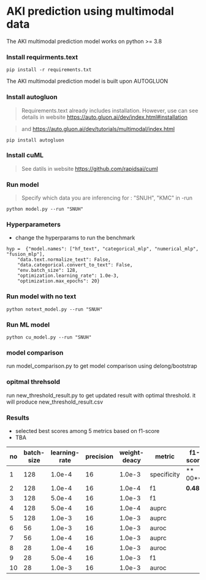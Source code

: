 # AKI prediction using multimodal data

The AKI multimodal prediction model works on python >= 3.8

### Install requirments.text
```
pip install -r requirements.txt
```


The AKI multimodal prediction model is built upon AUTOGLUON

### Install autogluon
> Requirements.text already includes installation. However, use can see details in website https://auto.gluon.ai/dev/index.html#installation

> and https://auto.gluon.ai/dev/tutorials/multimodal/index.html
```
pip install autogluon 
```
### Install cuML
> See datils in website https://github.com/rapidsai/cuml

### Run model
> Specify which data you are inferencing for : "SNUH", "KMC"  in -run


```
python model.py --run "SNUH"
```

### Hyperparameters
- change the hyperparams to run the benchmark

```
hyp =  {"model.names": ["hf_text", "categorical_mlp", "numerical_mlp", "fusion_mlp"],
    "data.text.normalize_text": False,
    "data.categorical.convert_to_text": False,    
    "env.batch_size": 128,
    "optimization.learning_rate": 1.0e-3,
    "optimization.max_epochs": 20}
```

### Run model with no text
```
python notext_model.py --run "SNUH" 
```

### Run ML model 
```
python cu_model.py --run "SNUH" 
```

### model comparison
run model_comparison.py to get model comparison using delong/bootstrap

### opitmal threhsold
run new_threshold_result.py to get updated result with optimal threshold. it will produce new_threshold_result.csv

### Results 
- selected best scores among 5 metrics based on f1-score
- TBA

|no|batch-size|learning-rate|precision|weight-deacy|metric|f1-score|AUROC|AUPRC|
|------|---|---|--|--|--|--|--|--|
|1|128|1.0e-4|16|1.0e-3|specificity|** 00**|0.905|**00 **|
|2|128|1.0e-4|16|1.0e-4|f1|**0.485**|0.904|**0.488**|
|3|128|5.0e-4|16|1.0e-3|f1| |0.891||
|4|128|5.0e-4|16|1.0e-4|auprc| |0.891||
|5|128|1.0e-3|16|1.0e-3|auprc| |0.866||
|6|56|1.0e-3|16|1.0e-3|auroc| |0.890||
|7|56|1.0e-4|16|1.0e-3|auprc| |0.902||
|8|28|1.0e-4|16|1.0e-3|auroc| |0.896||
|9|28|5.0e-4|16|1.0e-3|f1| |0.882||
|10|28|1.0e-3|16|1.0e-3|auroc| |0.883||

